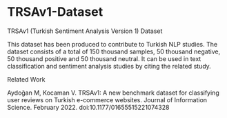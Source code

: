 # TRSAv1-Dataset
TRSAv1 (Turkish Sentiment Analysis Version 1) Dataset


This dataset has been produced to contribute to Turkish NLP studies. The dataset consists of a total of 150 thousand samples, 50 thousand negative, 50 thousand positive and 50 thousand neutral. It can be used in text classification and sentiment analysis studies by citing the related study.

Related Work

Aydoğan M, Kocaman V. TRSAv1: A new benchmark dataset for classifying user reviews on Turkish e-commerce websites. Journal of Information Science. February 2022. doi:10.1177/01655515221074328
